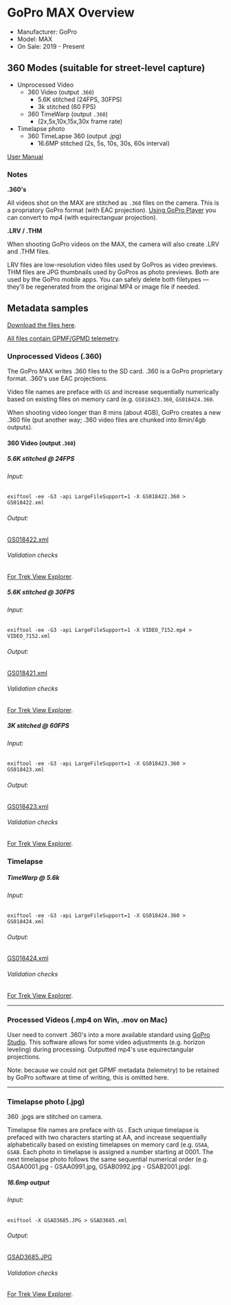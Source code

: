 # GoPro MAX Overview

* Manufacturer: GoPro
* Model: MAX
* On Sale: 2019 - Present

## 360 Modes (suitable for street-level capture)

* Unprocessed Video
	* 360 Video (output .`360`)
		* 5.6K stitched (24FPS, 30FPS)
		* 3k stitched (60 FPS)
	* 360 TimeWarp (output `.360`)
		* (2x,5x,10x,15x,30x frame rate)
* Timelapse photo
	* 360 TimeLapse 360 (output .jpg)
		* 16.6MP stitched (2s, 5s, 10s, 30s, 60s interval)

[User Manual](/gopro/max/MAX_UM_ENG_REVA.pdf)

### Notes

**.360's**

All videos shot on the MAX are stitched as `.360` files on the camera. This is a propriatory GoPro format (with EAC projection). [Using GoPro Player](https://community.gopro.com/t5/en/GoPro-Player/ta-p/413305) you can convert to mp4 (with equirectanguar projection).

**.LRV / .THM**

When shooting GoPro videos on the MAX, the camera will also create .LRV and .THM files.

LRV files are low-resolution video files used by GoPros as video previews. THM files are JPG thumbnails used by GoPros as photo previews. Both are used by the GoPro mobile apps. You can safely delete both filetypes — they'll be regenerated from the original MP4 or image file if needed.

## Metadata samples

[Download the files here](https://drive.google.com/drive/folders/1T2-ntDGtvBJlgDOmNwrKAQfvkP8leIQD?usp=sharing).

[All files contain GPMF/GPMD telemetry](https://github.com/gopro/gpmf-parser).

### Unprocessed Videos (.360)

The GoPro MAX writes .360 files to the SD card. .360 is a GoPro proprietary format. .360's use EAC projections.

Video file names are preface with `GS` and increase sequentially numerically based on existing files on memory card (e.g. `GS018423.360`, `GS018424.360`.

When shooting video longer than 8 mins (about 4GB), GoPro creates a new .360 file (put another way; .360 video files are chunked into 8min/4gb outputs).

#### 360 Video (output .`360`)

##### 5.6K stitched @ 24FPS

###### Input:

```
exiftool -ee -G3 -api LargeFileSupport=1 -X GS018422.360 > GS018422.xml
```

###### Output:

[GS018422.xml](.gopro/max/GS018422.xml)

###### Validation checks

[For Trek View Explorer](.gopro/max/explorer).

##### 5.6K stitched @ 30FPS

###### Input:

```
exiftool -ee -G3 -api LargeFileSupport=1 -X VIDEO_7152.mp4 > VIDEO_7152.xml
```

###### Output:

[GS018421.xml](.gopro/max/GS018421.xml)

###### Validation checks

[For Trek View Explorer](.gopro/max/explorer).

##### 3K stitched @ 60FPS

###### Input:

```
exiftool -ee -G3 -api LargeFileSupport=1 -X GS018423.360 > GS018423.xml
```

###### Output:

[GS018423.xml](.gopro/max/GS018423.xml)

###### Validation checks

[For Trek View Explorer](.gopro/max/explorer).

### Timelapse

##### TimeWarp @ 5.6k

###### Input:

```
exiftool -ee -G3 -api LargeFileSupport=1 -X GS018424.360 > GS018424.xml
```

###### Output:

[GS018424.xml](.gopro/max/GS018424.xml)

###### Validation checks

[For Trek View Explorer](.gopro/max/explorer).

---

### Processed Videos (.mp4 on Win, .mov on Mac)

User need to convert .360's into a more available standard using [GoPro Studio](https://community.gopro.com/t5/en/GoPro-Player/ta-p/413305). This software allows for some video adjustments (e.g. horizon leveling) during processing. Outputted mp4's use equirectangular projections.

Note: because we could not get GPMF metadata (telemetry) to be retained by GoPro software at time of writing, this is omitted here.

---

### Timelapse photo (.jpg)

360 .jpgs are stitched on camera.

Timelapse file names are preface with `GS` . Each unique timelapse is prefaced with two characters starting at AA, and increase sequentially alphabetically based on existing timelapses on memory card (e.g. `GSAA`, `GSAB`. Each photo in timelapse is assigned a number starting at 0001. The next timelapse photo follows the same sequential numerical order (e.g. GSAA0001.jpg - GSAA0991.jpg, GSAB0992.jpg - GSAB2001.jpg).

##### 16.6mp output

###### Input:

```
exiftool -X GSAD3685.JPG > GSAD3685.xml
```

###### Output:

[GSAD3685.JPG](.gopro/max/GSAD3685.xml)

###### Validation checks

[For Trek View Explorer](.gopro/max/explorer).